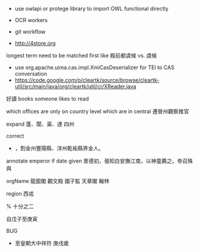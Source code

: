 
* use owlapi or protege library to import OWL functional directly
* OCR workers
* git workflow


* http://4store.org


longest term need to be matched first
like 殿前都虞候 vs. 虞候

* use org.apache.uima.cas.impl.XmiCasDeserializer for TEI to CAS conversation
* https://code.google.com/p/cleartk/source/browse/cleartk-util/src/main/java/org/cleartk/util/cr/XReader.java

好讀 books someone likes to read

which offices are only on country level which are
in central
遷晉州觀察推官

expand 蓬、閬、渠、達 四州

correct
* <pc>，</pc>割金州豐陽縣<pc>、</pc>洋州<date notBefore="948" notAfter="950">乾祐</date>縣畀金人<pc>。


annotate emperor if date given
景德初，張知白安撫江南，以神童薦之。帝召殊與

orgName 龍圖閣 觀文殿 國子監 天章閣 翰林

region 西戎

% 十分之二

自戊子至庚寅

BUG
* 至皇朝大中祥符    庚戌歲
